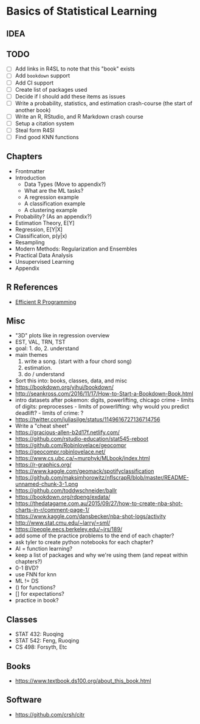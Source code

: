 # Basics of Statistical Learning

## IDEA

## TODO

- [ ] Add links in R4SL to note that this "book" exists
- [ ] Add `bookdown` support
- [ ] Add CI support
- [ ] Create list of packages used
- [ ] Decide if I should add these items as issues
- [ ] Write a probability, statistics, and estimation crash-course (the start of another book)
- [ ] Write an R, RStudio, and R Markdown crash course
- [ ] Setup a citation system
- [ ] Steal form R4Sl
- [ ] Find good KNN functions

## Chapters

- Frontmatter
- Introduction
    - Data Types (Move to appendix?)
    - What are the ML tasks?
    - A regression example
    - A classification example
    - A clustering example
- Probability? (As an appendix?)
- Estimation Theory, E[Y]
- Regression, E[Y|X]
- Classification, p(y|x)
- Resampling
- Modern Methods: Regularization and Ensembles
- Practical Data Analysis
- Unsupervised Learning
- Appendix

## R References

- [Efficient R Programming](https://csgillespie.github.io/efficientR/)

## Misc

- "3D" plots like in regression overview
- EST, VAL, TRN, TST
- goal: 1. do, 2. understand
- main themes
    1. write a song. (start with a four chord song) 
    2. estimation. 
    3. do / understand
- Sort this into: books, classes, data, and misc
- https://bookdown.org/yihui/bookdown/
- http://seankross.com/2016/11/17/How-to-Start-a-Bookdown-Book.html
- intro datasets after pokemon: digits, powerlifting, chicago crime
		- limits of digits: preprocesses
		- limits of powerlifting: why would you predict deadlift?
		- limits of crime: ?
- https://twitter.com/juliasilge/status/1149616727136714756
- Write a "cheat sheet"
- https://gracious-allen-b2d17f.netlify.com/
- https://github.com/rstudio-education/stat545-reboot
- https://github.com/Robinlovelace/geocompr
- https://geocompr.robinlovelace.net/
- https://www.cs.ubc.ca/~murphyk/MLbook/index.html
- https://r-graphics.org/
- https://www.kaggle.com/geomack/spotifyclassification
- https://github.com/maksimhorowitz/nflscrapR/blob/master/README-unnamed-chunk-3-1.png
- https://github.com/toddwschneider/ballr
- https://bookdown.org/rdpeng/exdata/
- https://thedatagame.com.au/2015/09/27/how-to-create-nba-shot-charts-in-r/comment-page-1/
- https://www.kaggle.com/dansbecker/nba-shot-logs/activity
- http://www.stat.cmu.edu/~larry/=sml/
- https://people.eecs.berkeley.edu/~jrs/189/
- add some of the practice problems to the end of each chapter?
- ask tyler to create python notebooks for each chapter?
- AI = function learning?
- keep a list of packages and why we're using them (and repeat within chapters?)
- 0-1 BVD?
- use FNN for knn
- ML != DS
- () for functions?
- [] for expectations?
- practice in book?

## Classes

- STAT 432: Ruoqing
- STAT 542: Feng, Ruoqing
- CS 498: Forsyth, Etc

## Books

- https://www.textbook.ds100.org/about_this_book.html

## Software

- https://github.com/crsh/citr

